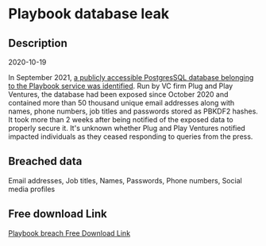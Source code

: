 # Playbook database leak

## Description

2020-10-19

In September 2021, <a href="https://www.bankinfosecurity.com/articles.php?art_id=17696" target="_blank" rel="noopener">a publicly accessible PostgresSQL database belonging to the Playbook service was identified</a>. Run by VC firm Plug and Play Ventures, the database had been exposed since October 2020 and contained more than 50 thousand unique email addresses along with names, phone numbers, job titles and passwords stored as PBKDF2 hashes. It took more than 2 weeks after being notified of the exposed data to properly secure it. It's unknown whether Plug and Play Ventures notified impacted individuals as they ceased responding to queries from the press.

## Breached data

Email addresses, Job titles, Names, Passwords, Phone numbers, Social media profiles

## Free download Link

[Playbook breach Free Download Link](https://tinyurl.com/2b2k277t)